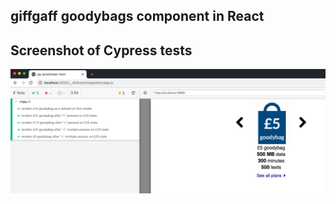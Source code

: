 ## giffgaff goodybags component in React

## Screenshot of Cypress tests
![Screenshot](public/screenshot.png)